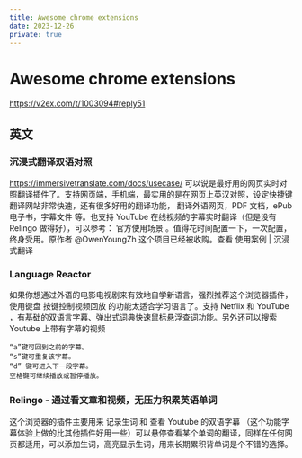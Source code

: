 ```yaml
---
title: Awesome chrome extensions
date: 2023-12-26
private: true
---
```

# Awesome chrome extensions
https://v2ex.com/t/1003094#reply51

## 英文
### 沉浸式翻译双语对照
https://immersivetranslate.com/docs/usecase/
可以说是最好用的网页实时对照翻译插件了。支持网页端，手机端，最实用的是在网页上英汉对照，设定快捷键翻译网站非常快速，还有很多好用的翻译功能， 翻译外语网页，PDF 文档，ePub 电子书，字幕文件 等。也支持 YouTube 在线视频的字幕实时翻译（但是没有 Relingo 做得好），可以参考： 官方使用场景 。值得花时间配置一下，一次配置，终身受用。原作者 @OwenYoungZh 这个项目已经被收购。查看 使用案例 | 沉浸式翻译

### Language Reactor
如果你想通过外语的电影电视剧来有效地自学新语言，强烈推荐这个浏览器插件，使用键盘 按键控制视频回放 的功能太适合学习语言了。支持 Netflix 和 YouTube ，有基础的双语言字幕、弹出式词典快速鼠标悬浮查词功能。另外还可以搜索 Youtube 上带有字幕的视频

    “a”键可回到之前的字幕。
    “s”键可重复该字幕。
    “d” 键可进入下一段字幕。
    空格键可继续播放或暂停播放。

### Relingo - 通过看文章和视频，无压力积累英语单词
这个浏览器的插件主要用来 记录生词 和 查看 Youtube 的双语字幕 （这个功能字幕体验上做的比其他插件好用一些）可以悬停查看某个单词的翻译，同样在任何网页都适用，可以添加生词，高亮显示生词，用来长期累积背单词是个不错的选择。


